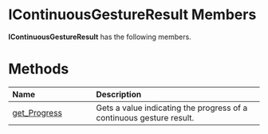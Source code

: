 IContinuousGestureResult Members  
================================  

**IContinuousGestureResult** has the following members.  

<span id="publicmethodsSection"></span>

Methods  
=======  

<table>
<colgroup>
<col width="30%" />
<col width="60%" />
</colgroup>
<thead>
<tr class="header">
<th align="left">Name</th>
<th align="left">Description</th>
</tr>
</thead>
<tbody>
<tr class="odd">
<td align="left"><a href="Methods/get_Progress_Method.md">get_Progress</a></td>
<td align="left">Gets a value indicating the progress of a continuous gesture result.</td>
</tr>
</tbody>
</table>



<!--Please do not edit the data in the comment block below.-->
<!--
TOCTitle : IContinuousGestureResult Members
RLTitle : IContinuousGestureResult Members
KeywordF : IContinuousGestureResult
KeywordK : IContinuousGestureResult interface
KeywordK : IContinuousGestureResult interface, all members
HelpPriority : 1
KeywordA : AllMembers.T:Microsoft.Kinect.visualgesturebuilder.IContinuousGestureResult
AssetID : AllMembers.T:Microsoft.Kinect.visualgesturebuilder.IContinuousGestureResult
Locale : en-us
CommunityContent : 1
TargetOS : Windows
TopicType : kbSyntax
DocSet : K4Wv2
ProjType : K4Wv2Proj
Technology : Kinect for Windows
Product : Kinect for Windows SDK v2
productversion : 20
-->
